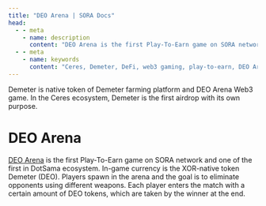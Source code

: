```yaml
---
title: "DEO Arena | SORA Docs"
head:
  - - meta
    - name: description
      content: "DEO Arena is the first Play-To-Earn game on SORA network and one of the first in DotSama ecosystem."
  - - meta
    - name: keywords
      content: "Ceres, Demeter, DeFi, web3 gaming, play-to-earn, DEO Arena, Polkaswap, SORA network"
---
```


Demeter is native token of Demeter farming platform and DEO Arena Web3 game. In the Ceres ecosystem, Demeter is the first airdrop with its own purpose.

# DEO Arena

[DEO Arena](https://deoarena.io/) is the first Play-To-Earn game on SORA network and one of the first in DotSama ecosystem. 
In-game currency is the XOR-native token Demeter (DEO).
Players spawn in the arena and the goal is to eliminate opponents using different weapons.
Each player enters the match with a certain amount of DEO tokens, which are taken by the winner at the end.
